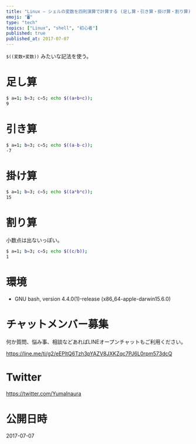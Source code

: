 ```yaml
---
title: "Linux — シェルの変数を四則演算で計算する (足し算・引き算・掛け算・割り算)"
emoji: "🖥"
type: "tech"
topics: ["Linux", "shell", "初心者"]
published: true
published_at: 2017-07-07
---
```


`$((変数+変数))` みたいな記法を使う。

# 足し算

```bash
$ a=1; b=3; c=5; echo $((a+b+c));
9
```

# 引き算

```bash
$ a=1; b=3; c=5; echo $((a-b-c));
-7
```

# 掛け算

```bash
$ a=1; b=3; c=5; echo $((a*b*c));
15
```

# 割り算

小数点は出ないっぽい。

```bash
$ a=1; b=3; c=5; echo $((c/b));
1
```

# 環境

- GNU bash, version 4.4.0(1)-release (x86_64-apple-darwin15.6.0)








<!-- Update From Qiita API -->

# チャットメンバー募集


何か質問、悩み事、相談などあればLINEオープンチャットもご利用ください。

https://line.me/ti/g2/eEPltQ6Tzh3pYAZV8JXKZqc7PJ6L0rpm573dcQ





# Twitter


https://twitter.com/YumaInaura


<!-- Update From Qiita API -->



# 公開日時

2017-07-07
